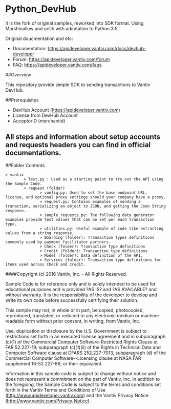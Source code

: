 # Python_DevHub

It is the fork of original samples, reworked into SDK format. Using Marshmallow and urllib with adaptation to Python 3.5.

Original doucmentation and etc:

* Documentation: https://apideveloper.vantiv.com/docs/devhub-developer
* Forum: https://apideveloper.vantiv.com/forum
* FAQ: https://apideveloper.vantiv.com/faqs

##Overview

This repository provide simple SDK to sending transactions to Vantiv DevHub.


##Prerequisites

* DevHub Account (https://apideveloper.vantiv.com)
* License from DevHub Account
* AcceptorID (merchantid)

## All steps and information about setup accounts and requests headers you can find in official documentations.


##Folder Contents
```
> vantiv
        > Test.py : Used as a starting point to try out the API using the Sample Code.
        > request (folder)
               > config.py: Used to set the base endpoint URL, license, and optional proxy settings should your company have a proxy.
               > request.py: Contains examples of sending a tranaction, serializing an object to JSON, and getting the Json String response.
               > sample_requests.py: The following data generator examples provide test values that can be set per each transaction type.
               > utilities.py: Useful example of code like extracting values from a string response.
               > Boarding (folder): Transaction types definitions commonly used by payment facilitator partners.
               > Check (folder): Transaction type definitions
               > Credit (folder): Transaction type definitions
               > Model (folder): Data definition of the API.
               > Services (folder): Transaction type definitions for items used across Check and Credit.
```


####Copyright (c) 2016 Vantiv, Inc. - All Rights Reserved.

Sample Code is for reference only and is solely intended to be used for educational purposes and is provided ?AS IS? and ?AS AVAILABLE? and without warranty. It is the responsibility of the developer to  develop and write its own code before successfully certifying their solution.

This sample may not, in whole or in part, be copied, photocopied, reproduced, translated, or reduced to any electronic medium or machine-readable form without prior consent, in writing, from Vantiv, Inc.

Use, duplication or disclosure by the U.S. Government is subject to restrictions set forth in an executed license agreement and in subparagraph (c)(1) of the Commercial Computer Software-Restricted Rights Clause at FAR 52.227-19; subparagraph (c)(1)(ii) of the Rights in Technical Data and Computer Software clause at DFARS 252.227-7013, subparagraph (d) of the Commercial Computer Software--Licensing clause at NASA FAR supplement 16-52.227-86; or their equivalent.

Information in this sample code is subject to change without notice and does not represent a commitment on the part of Vantiv, Inc.  In addition to the foregoing, the Sample Code is subject to the terms and conditions set forth in the Vantiv Terms and Conditions of Use (http://www.apideveloper.vantiv.com) and the Vantiv Privacy Notice (http://www.vantiv.com/Privacy-Notice).
